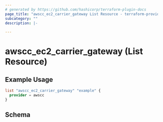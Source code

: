 ```yaml
---
# generated by https://github.com/hashicorp/terraform-plugin-docs
page_title: "awscc_ec2_carrier_gateway List Resource - terraform-provider-awscc"
subcategory: ""
description: |-
  
---
```


# awscc_ec2_carrier_gateway (List Resource)



## Example Usage

```terraform
list "awscc_ec2_carrier_gateway" "example" {
  provider = awscc
}
```

<!-- schema generated by tfplugindocs -->
## Schema
